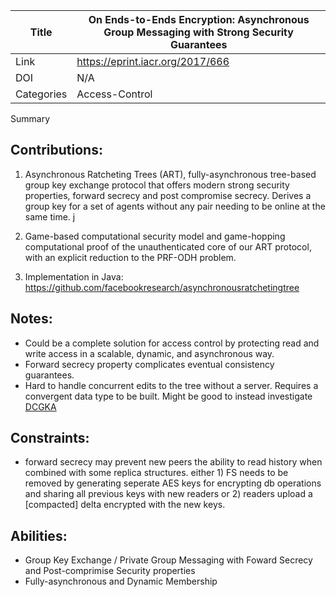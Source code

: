 Title | On Ends-to-Ends Encryption: Asynchronous Group Messaging with Strong Security Guarantees |
---|---|
Link | https://eprint.iacr.org/2017/666 |
DOI | N/A |
Categories | Access-Control |

Summary

## Contributions:

1. Asynchronous Ratcheting Trees (ART), fully-asynchronous tree-based group key exchange protocol that offers modern strong security properties, forward secrecy and post compromise secrecy.
Derives a group key for a set of agents without any pair needing to be online at the same time.
j
2. Game-based computational security model and game-hopping computational proof of the unauthenticated core of our ART protocol, with an explicit reduction to the PRF-ODH problem.

3. Implementation in Java: https://github.com/facebookresearch/asynchronousratchetingtree

## Notes:

- Could be a complete solution for access control by protecting read and write access in a scalable, dynamic, and asynchronous way.
- Forward secrecy property complicates eventual consistency guarantees.
- Hard to handle concurrent edits to the tree without a server. Requires a convergent data type to be built. Might be good to instead investigate [DCGKA](./dcgka.md)

## Constraints:

- forward secrecy may prevent new peers the ability to read history when combined with some replica structures. either 1) FS needs to be removed by generating seperate AES keys for encrypting db operations and sharing all previous keys with new readers or 2) readers upload a [compacted] delta encrypted with the new keys.

## Abilities:

- Group Key Exchange / Private Group Messaging with Foward Secrecy and Post-comprimise Security properties
- Fully-asynchronous and Dynamic Membership
